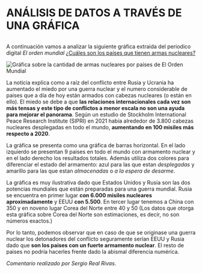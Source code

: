 # ANÁLISIS DE DATOS A TRAVÉS DE UNA GRÁFICA
## 

A continuación vamos a analizar la siguiente gráfica extraida del periodico digital *El orden mundial* [¿Cuáles son los países que tienen armas nucleares?](https://elordenmundial.com/mapas-y-graficos/armas-nucleares-mundo/)

![Gráfica sobre la cantidad de armas nucleares por países de El Orden Mundial](https://elordenmundial.com/wp-content/webp-express/webp-images/doc-root/wp-content/uploads/2022/03/Armas-nucleares-mundo.png.webp)

La noticia explica como a raíz del conflicto entre Rusia y Ucrania ha aumentado el miedo por una guerra nuclear y el numero considerable de paises que a día de hoy están armados con cabezas nucleares (o están en ello). El miedo se debe a que **las relaciones internacionales cada vez son más tensas y este tipo de conflictos a menor escala no son una ayuda para mejorar el panorama**. Según un estudio de Stockholm International Peace Research Institute (SIPRI) en 2021 había alrededor de 3.800 cabezas nucleares desplegadas en todo el mundo, **aumentando en 100 misiles más respecto a 2020**.

La gráfica se presenta como una gráfica de barras horizontal. En el lado izquierdo se presentan 9 paises en todo el mundo con armamento nuclear y en el lado derecho los resultados totales. Además utiliza dos colores para diferenciar el estado del armamento: azul para las que estan *desplegadas* y amarillo para las que estan *almacenadas* o *a la espera de desarme*. 

La gráfica es muy ilustrativa dado que Estados Unidos y Rusia son las dos potencias mundiales que están preparadas para una guerra mundial. Rusia se encuentra en primer lugar **con 6.000 misiles nucleares aproximadamente** y EEUU **con 5.500**. En tercer lugar tenemos a China con 350 y en noveno lugar Corea del Norte entre 40 y 50 (Los datos que otorga esta gráfica sobre Corea del Norte son estimaciones, es decir, no son  números exactos.)

Por lo tanto, podemos observar que en caso de que se originase una guerra nuclear los detonadores del conflicto seguramente serían EEUU y Rusia dado que **son los paises con un fuerte armamento nuclear**. El resto de paises no podría hacerles frente dado la abismal diferencia numérica. 

*Comentario realizado por Sergio Real Rivas*.
